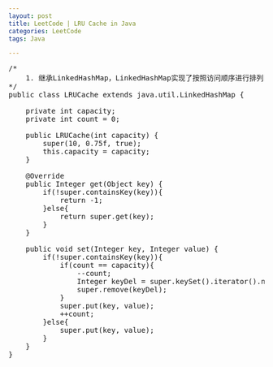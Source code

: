 ```yaml
---
layout: post
title: LeetCode | LRU Cache in Java
categories: LeetCode
tags: Java

---
```

<!-- import js for mathjax -->
<script src="http://cdn.mathjax.org/mathjax/latest/MathJax.js?config=default"></script>
<script type="text/x-mathjax-config">
MathJax.Hub.Config({
tex2jax: {inlineMath: [['$','$'], ['\\(','\\)']]}
});
</script>


<pre>
/*
    1. 继承LinkedHashMap，LinkedHashMap实现了按照访问顺序进行排列
*/
public class LRUCache extends java.util.LinkedHashMap<Integer, Integer> {

    private int capacity;
    private int count = 0;

    public LRUCache(int capacity) {
        super(10, 0.75f, true);
        this.capacity = capacity;
    }

    @Override
    public Integer get(Object key) {
        if(!super.containsKey(key)){
            return -1;
        }else{
            return super.get(key);
        }
    }

    public void set(Integer key, Integer value) {
        if(!super.containsKey(key)){
            if(count == capacity){
                --count;
                Integer keyDel = super.keySet().iterator().next();
                super.remove(keyDel);
            }
            super.put(key, value);
            ++count;
        }else{
            super.put(key, value);
        }
    }
}
</pre>
